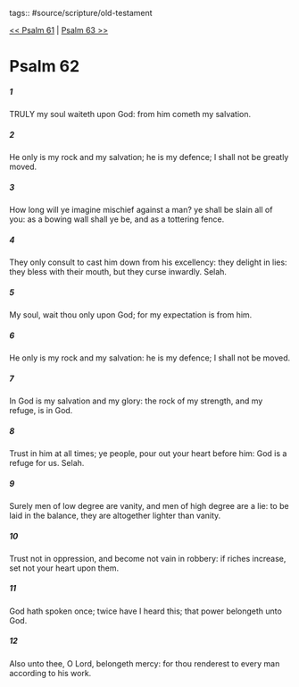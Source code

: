 tags:: #source/scripture/old-testament

[<< Psalm 61](/Old_Testament/19_Psalms/Psalm_61.md) | [Psalm 63 >>](/Old_Testament/19_Psalms/Psalm_63.md)

# Psalm 62

##### 1

TRULY my soul waiteth upon God: from him cometh my salvation.

##### 2

He only is my rock and my salvation; he is my defence; I shall not be greatly moved.

##### 3

How long will ye imagine mischief against a man? ye shall be slain all of you: as a bowing wall shall ye be, and as a tottering fence.

##### 4

They only consult to cast him down from his excellency: they delight in lies: they bless with their mouth, but they curse inwardly. Selah.

##### 5

My soul, wait thou only upon God; for my expectation is from him.

##### 6

He only is my rock and my salvation: he is my defence; I shall not be moved.

##### 7

In God is my salvation and my glory: the rock of my strength, and my refuge, is in God.

##### 8

Trust in him at all times; ye people, pour out your heart before him: God is a refuge for us. Selah.

##### 9

Surely men of low degree are vanity, and men of high degree are a lie: to be laid in the balance, they are altogether lighter than vanity.

##### 10

Trust not in oppression, and become not vain in robbery: if riches increase, set not your heart upon them.

##### 11

God hath spoken once; twice have I heard this; that power belongeth unto God.

##### 12

Also unto thee, O Lord, belongeth mercy: for thou renderest to every man according to his work.
